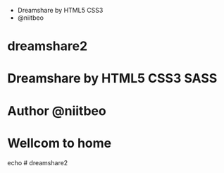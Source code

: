 - Dreamshare by HTML5 CSS3
- @niitbeo
# dreamshare2
# Dreamshare by HTML5 CSS3 SASS
# Author @niitbeo
# Wellcom to home
echo # dreamshare2
